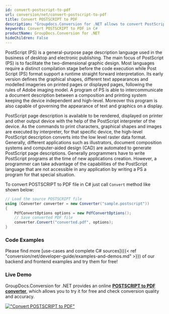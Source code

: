 ```yaml
---
id: convert-postscript-to-pdf
url: conversion/net/convert-postscript-to-pdf
title: Convert POSTSCRIPT to PDF
description: "Groupdocs.Conversion for .NET allows to convert PostScript to PDF with couple lines of C# code. Learn how to convert page description files to PDF and many other formats."
keywords: Convert POSTSCRIPT to PDF in C#
productName: GroupDocs.Conversion for .NET
hideChildren: False
---
```


PostScript (PS) is a general-purpose page description language used in the business of desktop and electronic publishing. The main focus of PostScript (PS) is to facilitate the two-dimensional graphic design. Most languages require a distinct compilation stage before the code execution while Post Script (PS) format support a runtime straight forward interpretation. Its early version defines the graphical shapes, different text appearances and modelled imageries on printed pages or displayed pages, following the rules of Adobe imaging model. A program of PS is able to intercommunicate a document description between a composition and printing system keeping the device independent and high-level. Moreover this program is also capable of governing the appearance of text and graphics on a display.

PostScript page description is available to be rendered, displayed on printer and other output device with the help of the PostScript interpreter of the device. As the commands to print characters, graphical shapes and images are executed by interpreter, for that specific device, the high-level PostScript description converts into the low level raster data format. Generally, different applications such as illustrators, document composition systems and computer-aided design (CAD) are automated to generate PostScript page descriptions. Generally programmers have to write PostScript programs at the time of new applications creation. However, a programmer can take advantage of the capabilities of the PostScript language that are not accessible in any application by writing a PS a program for that special situation.

To convert POSTSCRIPT to PDF file in C# just call `Convert` method like shown below:

```csharp
// Load the source POSTSCRIPT file
using (Converter converter = new Converter("sample.postscript"))
{
    PdfConvertOptions options = new PdfConvertOptions();
    // Save converted PDF file
    converter.Convert("converted.pdf", options);
}
```

### Code Examples

Please find more [use-cases and complete C# sources]({{< ref "conversion/net/developer-guide/examples-and-demos.md" >}}) of our backend and frontend examples and try them for free!

### Live Demo

GroupDocs.Conversion for .NET provides an online [**POSTSCRIPT to PDF converter**](https://products.groupdocs.app/conversion/postscript-to-pdf), which allows you to try it for free and check conversion quality and accuracy.

[!["Convert POSTSCRIPT to PDF"](conversion/net/images/convert-ps-to-pdf.png)](https://products.groupdocs.app/conversion/postscript-to-pdf)